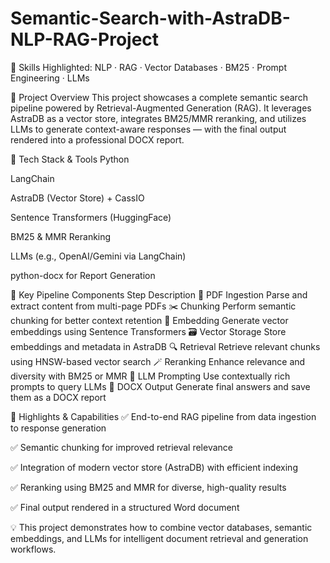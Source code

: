 # Semantic-Search-with-AstraDB-NLP-RAG-Project

📂 Skills Highlighted: NLP · RAG · Vector Databases · BM25 · Prompt Engineering · LLMs

📘 Project Overview
This project showcases a complete semantic search pipeline powered by Retrieval-Augmented Generation (RAG). It leverages AstraDB as a vector store, integrates BM25/MMR reranking, and utilizes LLMs to generate context-aware responses — with the final output rendered into a professional DOCX report.

🔧 Tech Stack & Tools
Python

LangChain

AstraDB (Vector Store) + CassIO

Sentence Transformers (HuggingFace)

BM25 & MMR Reranking

LLMs (e.g., OpenAI/Gemini via LangChain)

python-docx for Report Generation

🧩 Key Pipeline Components
Step	Description
📄 PDF Ingestion	Parse and extract content from multi-page PDFs
✂️ Chunking	Perform semantic chunking for better context retention
🧬 Embedding	Generate vector embeddings using Sentence Transformers
🗃 Vector Storage	Store embeddings and metadata in AstraDB
🔍 Retrieval	Retrieve relevant chunks using HNSW-based vector search
🪄 Reranking	Enhance relevance and diversity with BM25 or MMR
🧠 LLM Prompting	Use contextually rich prompts to query LLMs
📄 DOCX Output	Generate final answers and save them as a DOCX report

📌 Highlights & Capabilities
✅ End-to-end RAG pipeline from data ingestion to response generation

✅ Semantic chunking for improved retrieval relevance

✅ Integration of modern vector store (AstraDB) with efficient indexing

✅ Reranking using BM25 and MMR for diverse, high-quality results

✅ Final output rendered in a structured Word document

💡 This project demonstrates how to combine vector databases, semantic embeddings, and LLMs for intelligent document retrieval and generation workflows.
